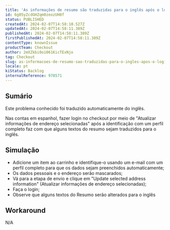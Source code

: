 ```yaml
---
title: 'As informações de resumo são traduzidas para o inglês após o login por meio da atualização das informações de endereço selecionadas'
id: 6g05yZcdGHZqm0zeozUH8f
status: PUBLISHED
createdAt: 2024-02-07T14:58:10.527Z
updatedAt: 2024-02-07T14:58:11.389Z
publishedAt: 2024-02-07T14:58:11.389Z
firstPublishedAt: 2024-02-07T14:58:11.389Z
contentType: knownIssue
productTeam: Checkout
author: 2mXZkbi0oi061KicTExNjo
tag: Checkout
slug: as-informacoes-de-resumo-sao-traduzidas-para-o-ingles-apos-o-login-por-meio-da-atualizacao-das-informacoes-de-endereco-selecionadas
locale: pt
kiStatus: Backlog
internalReference: 978571
---
```


## Sumário

<div class="alert alert-info">
  <p>Este problema conhecido foi traduzido automaticamente do inglês.</p>
</div>


Nas contas em espanhol, fazer login no checkout por meio de "Atualizar informações de endereço selecionadas" após a identificação com um perfil completo faz com que alguns textos do resumo sejam traduzidos para o inglês.

## Simulação



- Adicione um item ao carrinho e identifique-o usando um e-mail com um perfil completo para que os dados sejam preenchidos automaticamente;
- Os dados pessoais e o endereço serão mascarados;
- Vá para a etapa de envio e clique em "Update selected address information" (Atualizar informações de endereço selecionadas);
- Faça o login;
- Observe que alguns textos do Resumo serão alterados para o inglês

## Workaround


N/A




